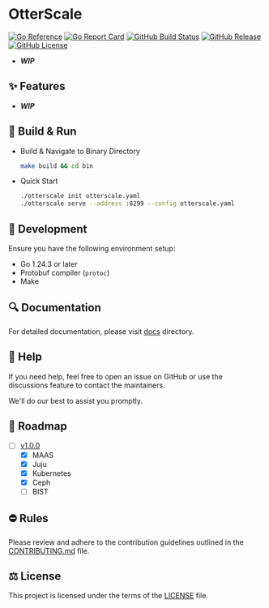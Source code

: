 # OtterScale

[![Go Reference](https://pkg.go.dev/badge/github.com/openhdc/otterscale.svg)](https://pkg.go.dev/github.com/openhdc/otterscale)
[![Go Report Card](https://goreportcard.com/badge/github.com/openhdc/otterscale?style=flat-square)](https://goreportcard.com/report/github.com/openhdc/otterscale)
[![GitHub Build Status](https://github.com/openhdc/otterscale/actions/workflows/go.yml/badge.svg?style=flat-square)](https://github.com/openhdc/otterscale/actions/workflows/go.yml)
[![GitHub Release](https://img.shields.io/github/v/release/openhdc/otterscale?style=flat-square)](https://github.com/openhdc/otterscale/releases)
[![GitHub License](https://img.shields.io/github/license/openhdc/otterscale?style=flat-square)](https://opensource.org/license/agpl-v3)

- ***WIP***

## ✨ Features

- ***WIP***

## 🍺 Build & Run

- Build & Navigate to Binary Directory

    ```sh
    make build && cd bin
    ```

- Quick Start

    ```sh
    ./otterscale init otterscale.yaml
    ./otterscale serve --address :8299 --config otterscale.yaml
    ```

## 🔨 Development

Ensure you have the following environment setup:

- Go 1.24.3 or later
- Protobuf compiler (`protoc`)
- Make

## 🔍 Documentation

For detailed documentation, please visit [docs](/docs) directory.

## 🦮 Help

If you need help, feel free to open an issue on GitHub or use the discussions feature to contact the maintainers.

We'll do our best to assist you promptly.

## 📢 Roadmap

- [ ] [v1.0.0](https://github.com/openhdc/otterscale/milestone/1)
  - [x] MAAS
  - [x] Juju
  - [x] Kubernetes
  - [x] Ceph
  - [ ] BIST

## ⛔ Rules

Please review and adhere to the contribution guidelines outlined in the [CONTRIBUTING.md](CONTRIBUTING.md) file.

## ⚖️ License

This project is licensed under the terms of the [LICENSE](LICENSE) file.
